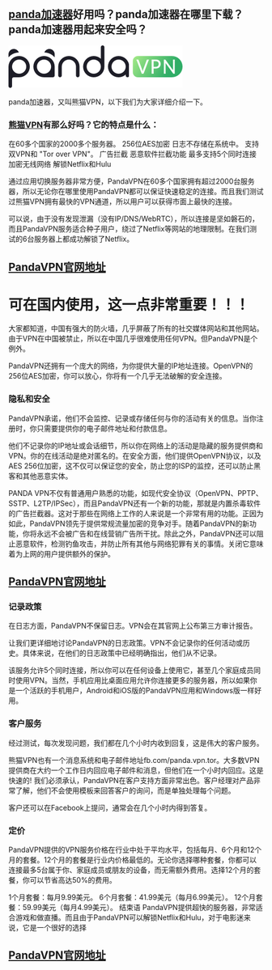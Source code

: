 ## [panda加速器](https://www.panhdpe.xyz/r/22216799)好用吗？panda加速器在哪里下载？panda加速器用起来安全吗？

![panda加速器](panda.png)

panda加速器，又叫熊猫VPN，以下我们为大家详细介绍一下。

### [熊猫VPN](https://www.panhdpe.xyz/r/22216799)有那么好吗？它的特点是什么：

在60多个国家的2000多个服务器。
256位AES加密
日志不存储在系统中。
支持双VPN和 "Tor over VPN"。
广告拦截
恶意软件拦截功能
最多支持5个同时连接
加密无线网络
解锁Netflix和Hulu

通过应用切换服务器非常方便，PandaVPN在60多个国家拥有超过2000台服务器，所以无论你在哪里使用PandaVPN都可以保证快速稳定的连接。而且我们测试过熊猫VPN拥有最快的VPN通道，所以用户可以获得市面上最快的连接。

可以说，由于没有发现泄漏（没有IP/DNS/WebRTC），所以连接是坚如磐石的，而且PandaVPN服务适合种子用户，绕过了Netflix等网站的地理限制。在我们测试的6台服务器上都成功解锁了Netflix。

## [PandaVPN官网地址](https://www.panhdpe.xyz/r/22216799)

# 可在国内使用，这一点非常重要！！！

大家都知道，中国有强大的防火墙，几乎屏蔽了所有的社交媒体网站和其他网站。由于VPN在中国被禁止，所以在中国几乎很难使用任何VPN。但PandaVPN是个例外。

PandaVPN还拥有一个庞大的网络，为你提供大量的IP地址连接。OpenVPN的256位AES加密，你可以放心，你将有一个几乎无法破解的安全连接。

### 隐私和安全

PandaVPN承诺，他们不会监控、记录或存储任何与你的活动有关的信息。当你注册时，你只需要提供你的电子邮件地址和付款信息。

他们不记录你的IP地址或会话细节，所以你在网络上的活动是隐藏的服务提供商和VPN。你的在线活动是绝对匿名的。在安全方面，他们提供OpenVPN协议，以及AES 256位加密，这不仅可以保证您的安全，防止您的ISP的监控，还可以防止黑客和其他恶意实体。

PANDA VPN不仅有普通用户熟悉的功能，如现代安全协议（OpenVPN、PPTP、SSTP、L2TP/IPSec），而且PandaVPN还有一个新的功能，那就是内置杀毒软件的广告拦截器。这对于那些在网络上工作的人来说是一个非常有用的功能。正因为如此，PandaVPN领先于提供常规流量加密的竞争对手。随着PandaVPN的新功能，你将永远不会被广告和在线营销广告所干扰。除此之外，PandaVPN还可以阻止恶意软件，检测钓鱼攻击，并防止所有其他与网络犯罪有关的事情。关闭它意味着为上网的用户提供额外的保护。

## [PandaVPN官网地址](https://www.panhdpe.xyz/r/22216799)

### 记录政策

在日志方面，PandaVPN不保留日志。VPN会在其官网上公布第三方审计报告。

让我们更详细地讨论PandaVPN的日志政策。VPN不会记录你的任何活动或历史。具体来说，在他们的日志政策中已经明确指出，他们从不记录。


该服务允许5个同时连接，所以你可以在任何设备上使用它，甚至几个家庭成员同时使用VPN。当然，手机应用比桌面应用允许你连接更多的服务器，所以如果你是一个活跃的手机用户，Android和iOS版的PandaVPN应用和Windows版一样好用。

### 客户服务

经过测试，每次发现问题，我们都在几个小时内收到回复，这是伟大的客户服务。

熊猫VPN也有一个消息系统和电子邮件地址fb.com/panda.vpn.tor。大多数VPN提供商在大约一个工作日内回应电子邮件和消息，但他们在一个小时内回应。这是快速的! 我们必须承认，PandaVPN在客户支持方面非常出色。客户经理对产品非常了解，他们不会使用模板来回答客户的询问，而是单独处理每个问题。

客户还可以在Facebook上提问，通常会在几个小时内得到答复。

### 定价

PandaVPN提供的VPN服务价格在行业中处于平均水平，包括每月、6个月和12个月的套餐。12个月的套餐是行业内价格最低的。无论你选择哪种套餐，你都可以连接最多5台属于你、家庭成员或朋友的设备，而无需额外费用。选择12个月的套餐，你可以节省高达50%的费用。

1个月套餐：每月9.99美元。
6个月套餐：41.99美元（每月6.99美元）。
12个月套餐：59.99美元（每月4.99美元）。
结束语
PandaVPN提供超快的服务器，非常适合游戏和做直播。而且由于PandaVPN可以解锁Netflix和Hulu，对于电影迷来说，它是一个很好的选择

## [PandaVPN官网地址](https://www.panhdpe.xyz/r/22216799)
